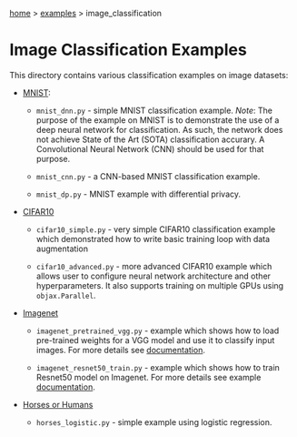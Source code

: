 [home](../../README.md) > [examples](../README.md) > image_classification

# Image Classification Examples

This directory contains various classification examples on image datasets:

* [MNIST](http://yann.lecun.com/exdb/mnist/):

  * `mnist_dnn.py` - simple MNIST classification example.
    *Note*: The purpose of the example on MNIST is to demonstrate the use of a deep
    neural network for classification. As such, the network does not achieve State
    of the Art (SOTA) classification accurary. A Convolutional Neural Network (CNN)
    should be used for that purpose.

  * `mnist_cnn.py` - a CNN-based MNIST classification example.

  * `mnist_dp.py` - MNIST example with differential privacy.

* [CIFAR10](https://www.cs.toronto.edu/~kriz/cifar.html)

  * `cifar10_simple.py` - very simple CIFAR10 classification example which
    demonstrated how to write basic training loop with data augmentation

  * `cifar10_advanced.py` - more advanced CIFAR10 example which allows user to configure
    neural network architecture and other hyperparameters. It also supports training on multiple
    GPUs using `objax.Parallel`.

* [Imagenet](http://www.image-net.org/challenges/LSVRC/2012/)

  * `imagenet_pretrained_vgg.py` - example which shows how to load pre-trained weights for a VGG model and use it
    to classify input images. For more details see [documentation](pretrained_vgg.md).

  * `imagenet_resnet50_train.py` - example which shows how to train Resnet50 model on Imagenet.
    For more details see example [documentation](imagenet/README.md).

* [Horses or Humans](https://www.kaggle.com/sanikamal/horses-or-humans-dataset)

  * `horses_logistic.py` - simple example using logistic regression.